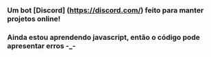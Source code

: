 ### Um bot [Discord] (https://discord.com/) feito para manter projetos online!
### Ainda estou aprendendo javascript, então o código pode apresentar erros -_-

